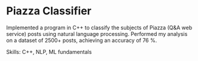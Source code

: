 # Piazza Classifier

Implemented a program in C++ to classify the subjects of Piazza (Q&A web service) posts using natural language processing. Performed my analysis on a dataset of 2500+ posts, achieving an accuracy of 76 %.

Skills: C++, NLP, ML fundamentals
